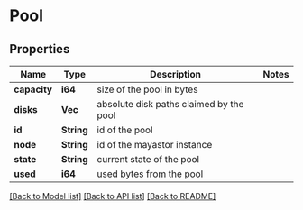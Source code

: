# Pool

## Properties

Name | Type | Description | Notes
------------ | ------------- | ------------- | -------------
**capacity** | **i64** | size of the pool in bytes | 
**disks** | **Vec<String>** | absolute disk paths claimed by the pool | 
**id** | **String** | id of the pool | 
**node** | **String** | id of the mayastor instance | 
**state** | **String** | current state of the pool | 
**used** | **i64** | used bytes from the pool | 

[[Back to Model list]](../README.md#documentation-for-models) [[Back to API list]](../README.md#documentation-for-api-endpoints) [[Back to README]](../README.md)


